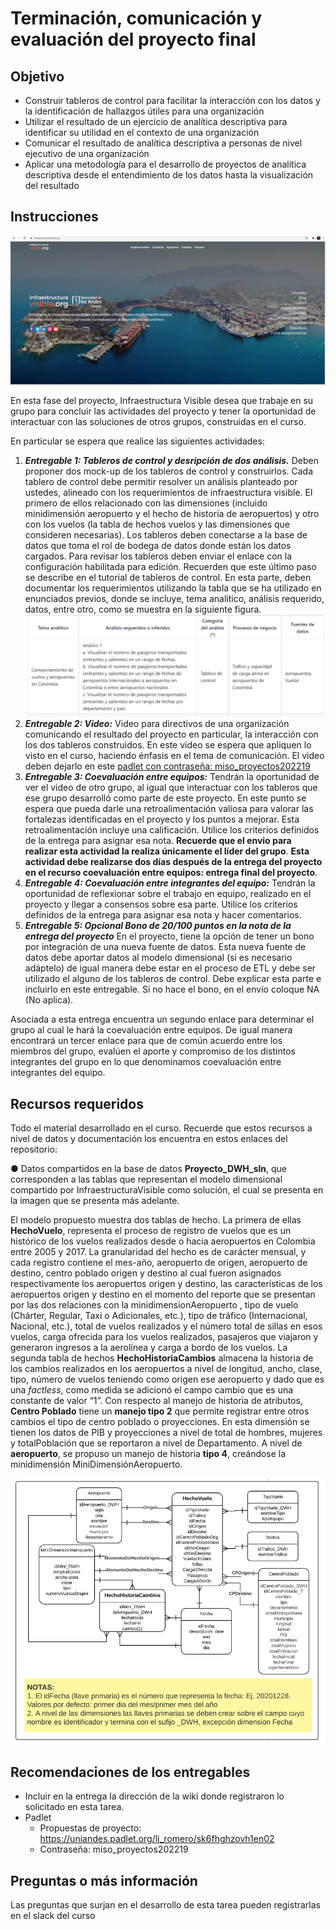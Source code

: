 # **Terminación, comunicación y evaluación del proyecto final**
## **Objetivo**
- Construir tableros de control para facilitar la interacción con los datos y la identificación de hallazgos útiles para una organización
- Utilizar el resultado de un ejercicio de analítica descriptiva para identificar su utilidad en el contexto de una organización
- Comunicar el resultado de analítica descriptiva a personas de nivel ejecutivo de una organización
- Aplicar una metodología para el desarrollo de proyectos de analítica descriptiva desde el entendimiento de los datos hasta la visualización del resultado
## **Instrucciones**

![](./Img/S210InfrestructuraVisible.png)

En esta fase del proyecto, Infraestructura Visible desea que trabaje en su grupo para concluir las actividades del proyecto y tener la oportunidad de interactuar con las soluciones de otros grupos, construidas en el curso. 

En particular se espera que realice las siguientes actividades:
1.	***Entregable 1: Tableros de control y desripción de dos análisis.*** Deben proponer dos mock-up de los tableros de control y construirlos. Cada tablero de control debe permitir resolver un análisis planteado por ustedes, alineado con los requerimientos de infraestructura visible. El primero de ellos relacionado con las dimensiones (incluido minidimensión aeropuerto y el hecho de historia de aeropuertos) y otro con los vuelos (la tabla de hechos vuelos y las dimensiones que consideren necesarias). Los tableros deben conectarse a la base de datos que toma el rol de bodega de datos donde están los datos cargados. Para revisar los tableros deben enviar el enlace con la configuración habilitada para edición. Recuerden que este último paso se describe en el tutorial de tableros de control. En esta parte, deben documentar los requerimientos utilizando la tabla que se ha utilizado en enunciados previos, donde se incluye, tema analítico, análisis requerido, datos, entre otro, como se muestra en la siguiente figura.
![](./Img/DescripcionRequerimientos.png)
2.	***Entregable 2: Video:*** Video para directivos de una organización comunicando el resultado del proyecto en particular, la interacción con los dos tableros construidos. En este video se espera que apliquen lo visto en el curso, haciendo énfasis en el tema de comunicación. El video deben dejarlo en este [padlet con contraseña: miso_proyectos202219](https://uniandes.padlet.org/lj_romero/sk6fhghzovh1en02)
3.	***Entregable 3: Coevaluación entre equipos:*** Tendrán la oportunidad de ver el video de otro grupo, al igual que interactuar con los tableros que ese grupo desarrolló como parte de este proyecto. En este punto se espera que pueda darle una retroalimentación valiosa para valorar las fortalezas identificadas en el proyecto y los puntos a mejorar. Esta retroalimentación incluye una calificación. Utilice los criterios definidos de la entrega para asignar esa nota. **Recuerde que el envio para realizar esta actividad la realiza únicamente el líder del grupo**. **Esta actividad debe realizarse dos días después de la entrega del proyecto en el recurso coevaluación entre equipos: entrega final del proyecto**.
4.	***Entregable 4: Coevaluación entre integrantes del equipo:*** Tendrán la oportunidad de reflexionar sobre el trabajo en equipo, realizado en el proyecto y llegar a consensos sobre esa parte. Utilice los criterios definidos de la entrega para asignar esa nota y hacer comentarios.
5. ***Entregable 5: Opcional Bono de 20/100 puntos en la nota de la entrega del proyecto*** En el proyecto, tiene la opción de tener un bono por integración de una nueva fuente de datos. Esta nueva fuente de datos debe aportar datos al modelo dimensional (si es necesario adáptelo) de igual manera debe estar en el proceso de ETL y debe ser utilizado el alguno de los tableros de control. Debe explicar esta parte e incluirlo en este entregable. Si no hace el bono, en el envío coloque NA (No aplica).

Asociada a esta entrega encuentra un segundo enlace para determinar el grupo al cual le hará la coevaluación entre equipos. De igual manera encontrará un tercer enlace para que de común acuerdo entre los miembros del grupo, evalúen el aporte y compromiso de los distintos integrantes del grupo en lo que denominamos coevaluación entre integrantes del equipo.

## **Recursos requeridos**
Todo el material desarrollado en el curso. Recuerde que estos recursos a nivel de datos y documentación los encuentra en estos enlaces del  repositorio:

●	Datos compartidos en la base de datos **Proyecto_DWH_sln**, que corresponden a las tablas que representan el modelo dimensional compartido por InfraestructuraVisible como solución, el cual se presenta en la imagen que se presenta más adelante.

El modelo propuesto muestra dos tablas de hecho. La primera de ellas **HechoVuelo**, representa el proceso de registro de vuelos que es un histórico de los vuelos realizados desde o hacia aeropuertos en Colombia entre 2005 y 2017. La granularidad del hecho es de carácter mensual, y cada registro contiene el mes-año, aeropuerto de origen, aeropuerto de destino, centro poblado origen y destino al cual fueron asignados respectivamente los aeropuertos origen y destino, las características de los aeropuertos origen y destino en el momento del reporte que se presentan por las dos relaciones con la minidimensionAeropuerto , tipo de vuelo (Chárter, Regular, Taxi o Adicionales, etc.), tipo de tráfico (Internacional, Nacional, etc.), total de vuelos realizados y el número total de sillas en esos vuelos, carga ofrecida para los vuelos realizados, pasajeros que viajaron y generaron ingresos a la aerolínea y carga a bordo de los vuelos. 
La segunda tabla de hechos **HechoHistoriaCambios** almacena la historia de los cambios realizados en los aeropuertos a nivel de longitud, ancho, clase, tipo, número de vuelos teniendo como origen ese aeropuerto y dado que es una *factless*, como medida se adicionó el campo cambio que es una constante de valor “1”.
Con respecto al manejo de historia de atributos, **Centro Poblado** tiene un **manejo tipo 2** que permite registrar entre otros cambios el tipo de centro poblado o proyecciones. En esta dimensión se tienen los datos de PIB y proyecciones a nivel de total de hombres, mujeres y totalPoblación que se reportaron a nivel de Departamento. A nivel de **aeropuerto**, se propuso un manejo de historia **tipo 4**, creándose la minidimensión MiniDimensiónAeropuerto.

![](./Img/ModeloDimensionalTableroDeControl.png)

## **Recomendaciones de los entregables**
- Incluir en la entrega la dirección de la wiki donde registraron lo solicitado en esta tarea.
- Padlet
    - Propuestas de proyecto: https://uniandes.padlet.org/lj_romero/sk6fhghzovh1en02
    - Contraseña: miso_proyectos202219
    
## **Preguntas o más información**
Las preguntas que surjan en el desarrollo de esta tarea pueden registrarlas en el slack del curso
